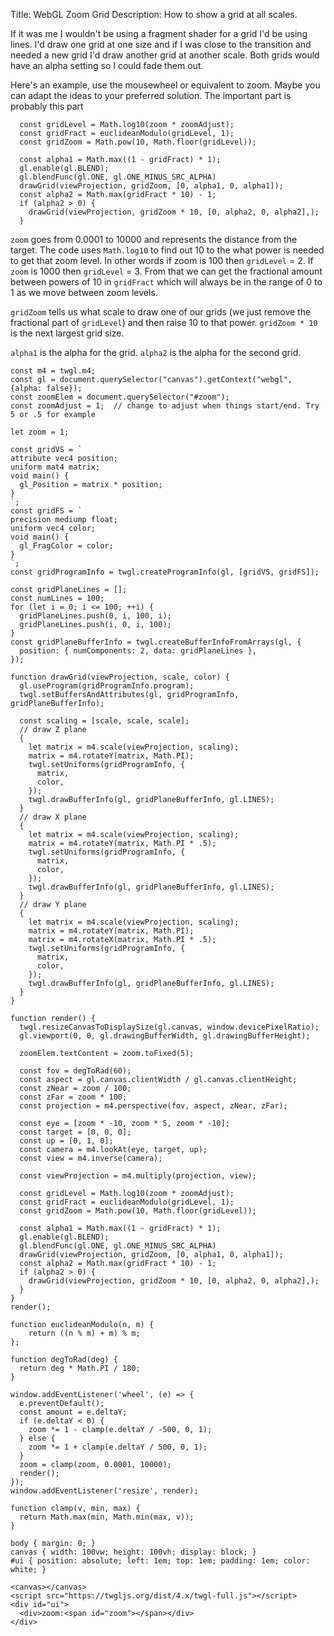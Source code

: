 Title: WebGL Zoom Grid
Description: How to show a grid at all scales.

If it was me I wouldn't be using a fragment shader for a grid I'd be using lines. I'd draw one grid at one size and if I was close to the transition and needed a new grid I'd draw another grid at another scale. Both grids would have an alpha setting so I could fade them out.

Here's an example, use the mousewheel or equivalent to zoom. Maybe you can adapt the ideas to your preferred solution. The important part is probably this part

      const gridLevel = Math.log10(zoom * zoomAdjust);
      const gridFract = euclideanModulo(gridLevel, 1);
      const gridZoom = Math.pow(10, Math.floor(gridLevel));

      const alpha1 = Math.max((1 - gridFract) * 1);
      gl.enable(gl.BLEND);
      gl.blendFunc(gl.ONE, gl.ONE_MINUS_SRC_ALPHA)
      drawGrid(viewProjection, gridZoom, [0, alpha1, 0, alpha1]);
      const alpha2 = Math.max(gridFract * 10) - 1;
      if (alpha2 > 0) {
        drawGrid(viewProjection, gridZoom * 10, [0, alpha2, 0, alpha2],);
      }

`zoom` goes from 0.0001 to 10000 and represents the distance from the target. The code uses `Math.log10` to find out 10 to the what power is needed to get that zoom level. In other words if zoom is 100 then `gridLevel` = 2. If `zoom` is 1000 then `gridLevel` = 3. From that we can get the fractional amount between powers of 10 in `gridFract` which will always be in the range of 0 to 1 as we move between zoom levels.

`gridZoom` tells us what scale to draw one of our grids (we just remove the fractional part of `gridLevel`) and then raise 10 to that power. `gridZoom * 10` is the next largest grid size.

`alpha1` is the alpha for the grid. `alpha2` is the alpha for the second grid.

<!-- begin snippet: js hide: false console: true babel: false -->

<!-- language: lang-js -->

    const m4 = twgl.m4;
    const gl = document.querySelector("canvas").getContext("webgl", {alpha: false});
    const zoomElem = document.querySelector("#zoom");
    const zoomAdjust = 1;  // change to adjust when things start/end. Try 5 or .5 for example

    let zoom = 1;

    const gridVS = `
    attribute vec4 position;
    uniform mat4 matrix;
    void main() {
      gl_Position = matrix * position;
    }
    `;
    const gridFS = `
    precision mediump float;
    uniform vec4 color;
    void main() {
      gl_FragColor = color;
    }
    `;
    const gridProgramInfo = twgl.createProgramInfo(gl, [gridVS, gridFS]);

    const gridPlaneLines = [];
    const numLines = 100;
    for (let i = 0; i <= 100; ++i) {
      gridPlaneLines.push(0, i, 100, i);
      gridPlaneLines.push(i, 0, i, 100);
    }
    const gridPlaneBufferInfo = twgl.createBufferInfoFromArrays(gl, {
      position: { numComponents: 2, data: gridPlaneLines },
    });

    function drawGrid(viewProjection, scale, color) {
      gl.useProgram(gridProgramInfo.program);
      twgl.setBuffersAndAttributes(gl, gridProgramInfo, gridPlaneBufferInfo);

      const scaling = [scale, scale, scale];
      // draw Z plane
      {
        let matrix = m4.scale(viewProjection, scaling);
        matrix = m4.rotateY(matrix, Math.PI);
        twgl.setUniforms(gridProgramInfo, {
          matrix,
          color,
        });
        twgl.drawBufferInfo(gl, gridPlaneBufferInfo, gl.LINES);
      }
      // draw X plane
      {
        let matrix = m4.scale(viewProjection, scaling);
        matrix = m4.rotateY(matrix, Math.PI * .5);
        twgl.setUniforms(gridProgramInfo, {
          matrix,
          color,
        });
        twgl.drawBufferInfo(gl, gridPlaneBufferInfo, gl.LINES);
      }
      // draw Y plane
      {
        let matrix = m4.scale(viewProjection, scaling);
        matrix = m4.rotateY(matrix, Math.PI);
        matrix = m4.rotateX(matrix, Math.PI * .5);
        twgl.setUniforms(gridProgramInfo, {
          matrix,
          color,
        });
        twgl.drawBufferInfo(gl, gridPlaneBufferInfo, gl.LINES);
      }
    }

    function render() {
      twgl.resizeCanvasToDisplaySize(gl.canvas, window.devicePixelRatio);
      gl.viewport(0, 0, gl.drawingBufferWidth, gl.drawingBufferHeight);

      zoomElem.textContent = zoom.toFixed(5);

      const fov = degToRad(60);
      const aspect = gl.canvas.clientWidth / gl.canvas.clientHeight;
      const zNear = zoom / 100;
      const zFar = zoom * 100;
      const projection = m4.perspective(fov, aspect, zNear, zFar);

      const eye = [zoom * -10, zoom * 5, zoom * -10];
      const target = [0, 0, 0];
      const up = [0, 1, 0];
      const camera = m4.lookAt(eye, target, up);
      const view = m4.inverse(camera);

      const viewProjection = m4.multiply(projection, view);

      const gridLevel = Math.log10(zoom * zoomAdjust);
      const gridFract = euclideanModulo(gridLevel, 1);
      const gridZoom = Math.pow(10, Math.floor(gridLevel));

      const alpha1 = Math.max((1 - gridFract) * 1);
      gl.enable(gl.BLEND);
      gl.blendFunc(gl.ONE, gl.ONE_MINUS_SRC_ALPHA)
      drawGrid(viewProjection, gridZoom, [0, alpha1, 0, alpha1]);
      const alpha2 = Math.max(gridFract * 10) - 1;
      if (alpha2 > 0) {
        drawGrid(viewProjection, gridZoom * 10, [0, alpha2, 0, alpha2],);
      }
    }
    render();

    function euclideanModulo(n, m) {
        return ((n % m) + m) % m;
    };

    function degToRad(deg) {
      return deg * Math.PI / 180;
    }

    window.addEventListener('wheel', (e) => {
      e.preventDefault();
      const amount = e.deltaY;
      if (e.deltaY < 0) {
        zoom *= 1 - clamp(e.deltaY / -500, 0, 1);
      } else {
        zoom *= 1 + clamp(e.deltaY / 500, 0, 1);
      }
      zoom = clamp(zoom, 0.0001, 10000);
      render();
    });
    window.addEventListener('resize', render);

    function clamp(v, min, max) {
      return Math.max(min, Math.min(max, v));
    }


<!-- language: lang-css -->

    body { margin: 0; }
    canvas { width: 100vw; height: 100vh; display: block; }
    #ui { position: absolute; left: 1em; top: 1em; padding: 1em; color: white; }

<!-- language: lang-html -->

    <canvas></canvas>
    <script src="https://twgljs.org/dist/4.x/twgl-full.js"></script>
    <div id="ui">
      <div>zoom:<span id="zoom"></span></div>
    </div>

<!-- end snippet -->



